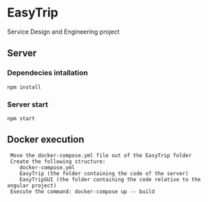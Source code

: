 # EasyTrip
Service Design and Engineering project

## Server
### Dependecies intallation
```
npm install
```
### Server start
```
npm start
```

## Docker execution
```
 Move the docker-compose.yml file out of the EasyTrip folder
 Create the following structure: 
    docker-compose.yml
    EasyTrip (the folder containing the code of the server)
    EasyTripGUI (the folder containing the code relative to the angular project)
 Execute the command: docker-compose up -- build
```